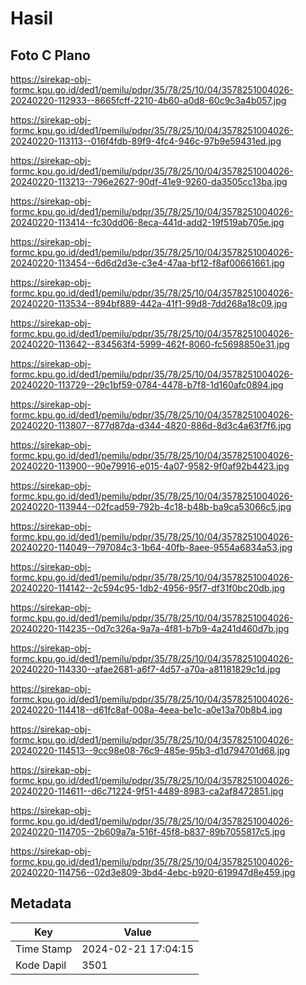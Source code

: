 # Hasil

## Foto C Plano

https://sirekap-obj-formc.kpu.go.id/ded1/pemilu/pdpr/35/78/25/10/04/3578251004026-20240220-112933--8665fcff-2210-4b60-a0d8-60c9c3a4b057.jpg

https://sirekap-obj-formc.kpu.go.id/ded1/pemilu/pdpr/35/78/25/10/04/3578251004026-20240220-113113--016f4fdb-89f9-4fc4-946c-97b9e59431ed.jpg

https://sirekap-obj-formc.kpu.go.id/ded1/pemilu/pdpr/35/78/25/10/04/3578251004026-20240220-113213--796e2627-90df-41e9-9260-da3505cc13ba.jpg

https://sirekap-obj-formc.kpu.go.id/ded1/pemilu/pdpr/35/78/25/10/04/3578251004026-20240220-113414--fc30dd06-8eca-441d-add2-19f519ab705e.jpg

https://sirekap-obj-formc.kpu.go.id/ded1/pemilu/pdpr/35/78/25/10/04/3578251004026-20240220-113454--6d6d2d3e-c3e4-47aa-bf12-f8af00661661.jpg

https://sirekap-obj-formc.kpu.go.id/ded1/pemilu/pdpr/35/78/25/10/04/3578251004026-20240220-113534--894bf889-442a-41f1-99d8-7dd268a18c09.jpg

https://sirekap-obj-formc.kpu.go.id/ded1/pemilu/pdpr/35/78/25/10/04/3578251004026-20240220-113642--834563f4-5999-462f-8060-fc5698850e31.jpg

https://sirekap-obj-formc.kpu.go.id/ded1/pemilu/pdpr/35/78/25/10/04/3578251004026-20240220-113729--29c1bf59-0784-4478-b7f8-1d160afc0894.jpg

https://sirekap-obj-formc.kpu.go.id/ded1/pemilu/pdpr/35/78/25/10/04/3578251004026-20240220-113807--877d87da-d344-4820-886d-8d3c4a63f7f6.jpg

https://sirekap-obj-formc.kpu.go.id/ded1/pemilu/pdpr/35/78/25/10/04/3578251004026-20240220-113900--90e79916-e015-4a07-9582-9f0af92b4423.jpg

https://sirekap-obj-formc.kpu.go.id/ded1/pemilu/pdpr/35/78/25/10/04/3578251004026-20240220-113944--02fcad59-792b-4c18-b48b-ba9ca53066c5.jpg

https://sirekap-obj-formc.kpu.go.id/ded1/pemilu/pdpr/35/78/25/10/04/3578251004026-20240220-114049--797084c3-1b64-40fb-8aee-9554a6834a53.jpg

https://sirekap-obj-formc.kpu.go.id/ded1/pemilu/pdpr/35/78/25/10/04/3578251004026-20240220-114142--2c594c95-1db2-4956-95f7-df31f0bc20db.jpg

https://sirekap-obj-formc.kpu.go.id/ded1/pemilu/pdpr/35/78/25/10/04/3578251004026-20240220-114235--0d7c326a-9a7a-4f81-b7b9-4a241d460d7b.jpg

https://sirekap-obj-formc.kpu.go.id/ded1/pemilu/pdpr/35/78/25/10/04/3578251004026-20240220-114330--afae2681-a6f7-4d57-a70a-a81181829c1d.jpg

https://sirekap-obj-formc.kpu.go.id/ded1/pemilu/pdpr/35/78/25/10/04/3578251004026-20240220-114418--d61fc8af-008a-4eea-be1c-a0e13a70b8b4.jpg

https://sirekap-obj-formc.kpu.go.id/ded1/pemilu/pdpr/35/78/25/10/04/3578251004026-20240220-114513--9cc98e08-76c9-485e-95b3-d1d794701d68.jpg

https://sirekap-obj-formc.kpu.go.id/ded1/pemilu/pdpr/35/78/25/10/04/3578251004026-20240220-114611--d6c71224-9f51-4489-8983-ca2af8472851.jpg

https://sirekap-obj-formc.kpu.go.id/ded1/pemilu/pdpr/35/78/25/10/04/3578251004026-20240220-114705--2b609a7a-516f-45f8-b837-89b7055817c5.jpg

https://sirekap-obj-formc.kpu.go.id/ded1/pemilu/pdpr/35/78/25/10/04/3578251004026-20240220-114756--02d3e809-3bd4-4ebc-b920-619947d8e459.jpg


## Metadata

| Key        | Value               |
| ---------- | ------------------- |
| Time Stamp | 2024-02-21 17:04:15 |
| Kode Dapil | 3501                |



